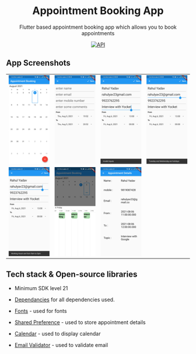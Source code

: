 <h1 align="center">Appointment Booking App</h1>

<p align="center">  
Flutter based appointment booking app which allows you to book appointments
</p>

<p align="center">
  <a href="https://android-arsenal.com/api?level=21"><img alt="API" src="https://img.shields.io/badge/API-21%2B-brightgreen.svg?style=flat"/></a>
</p>


## App Screenshots

<table>
  <tr>
    <td><img src="https://github.com/rahul6975/Calendar-Book-App/blob/master/appointment_booking_app/screenshots/1.jpg" width="200"/></td>
    <td><img src="https://github.com/rahul6975/Calendar-Book-App/blob/master/appointment_booking_app/screenshots/2.jpg" width="200"/></td>
     <td><img src="https://github.com/rahul6975/Calendar-Book-App/blob/master/appointment_booking_app/screenshots/3.jpg" width="200"/></td>
     <td><img src="https://github.com/rahul6975/Calendar-Book-App/blob/master/appointment_booking_app/screenshots/4.jpg" width="200"/></td>
  </tr>
  
<tr>
    <td><img src="https://github.com/rahul6975/Calendar-Book-App/blob/master/appointment_booking_app/screenshots/5.jpg" width="200"/></td>
     <td><img src="https://github.com/rahul6975/Calendar-Book-App/blob/master/appointment_booking_app/screenshots/6.jpg" width="200"/></td>
     <td><img src="https://github.com/rahul6975/Calendar-Book-App/blob/master/appointment_booking_app/screenshots/7.jpg" width="200"/></td>
  </tr>
 </table>

## Tech stack & Open-source libraries
- Minimum SDK level 21
- [Dependancies](https://github.com/rahul6975/Calendar-Book-App/blob/master/appointment_booking_app/pubspec.yaml) for all dependencies used.

- [Fonts](https://flutter.dev/docs/cookbook/design/fonts) - used for fonts
- [Shared Preference](https://pub.dev/packages/shared_preferences) - used to store appointment details
- [Calendar](https://pub.dev/packages/syncfusion_flutter_calendar) - used to display calendar
- [Email Validator](https://pub.dev/packages/email_validator) - used to validate email
</br>
</br>
</br>
